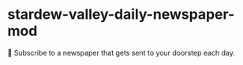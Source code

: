 # stardew-valley-daily-newspaper-mod
:newspaper: Subscribe to a newspaper that gets sent to your doorstep each day.

